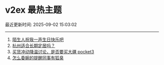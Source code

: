 # v2ex 最热主题

最近更新时间: 2025-09-02 15:03:02

--- 
1. [陌生人祝我一声生日快乐吧](https://www.v2ex.com/t/1156452) 
2. [杭州适合长期定居吗？](https://www.v2ex.com/t/1156457) 
3. [买货冲动降温讨论，是否要买大疆 pocket3](https://www.v2ex.com/t/1156459) 
4. [怎么委婉的提醒同事有狐臭](https://www.v2ex.com/t/1156474) 
